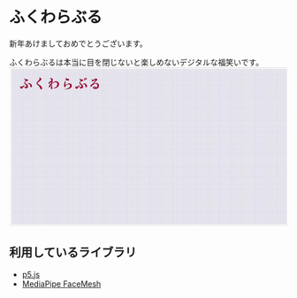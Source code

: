 # ふくわらぶる

新年あけましておめでとうございます。

ふくわらぶるは本当に目を閉じないと楽しめないデジタルな福笑いです。
<img src="./fukuwarable.gif">


## 利用しているライブラリ
  * <a href="https://p5js.org/">p5.js</a>
  * <a href="https://google.github.io/mediapipe/solutions/face_mesh.html">MediaPipe FaceMesh</a>